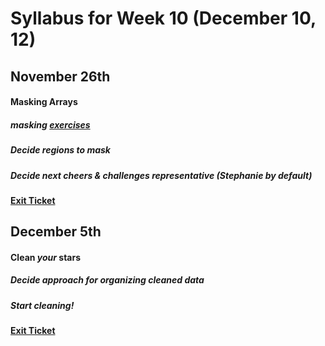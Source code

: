 # Syllabus for Week 10 (December 10, 12)


## November 26th
#### Masking Arrays
##### masking [exercises](http://danielandreasen.github.io/:about/2015/01/19/masks-in-python/)
##### Decide regions to mask
##### Decide next cheers & challenges representative (Stephanie by default)
#### [Exit Ticket](https://docs.google.com/forms/d/e/1FAIpQLSfftMKYctEGVfuiOdgorBKmERJeUBgbRL4rlHf1-kWgpKU_Tg/viewform?usp=sf_link)



## December 5th
#### Clean *your* stars
##### Decide approach for organizing cleaned data
##### Start cleaning!
#### [Exit Ticket](https://docs.google.com/forms/d/e/1FAIpQLSfftMKYctEGVfuiOdgorBKmERJeUBgbRL4rlHf1-kWgpKU_Tg/viewform?usp=sf_link)
